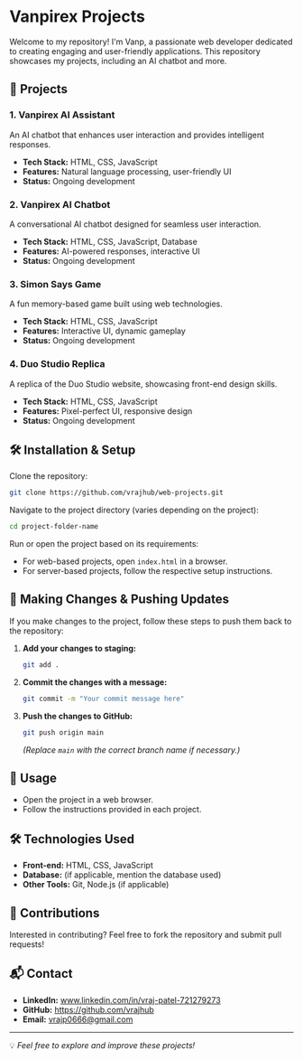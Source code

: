 # Vanpirex Projects

Welcome to my repository! I'm Vanp, a passionate web developer dedicated to creating engaging and user-friendly applications. This repository showcases my projects, including an AI chatbot and more.

## 🚀 Projects

### 1. **Vanpirex AI Assistant**

An AI chatbot that enhances user interaction and provides intelligent responses.

- **Tech Stack:** HTML, CSS, JavaScript
- **Features:** Natural language processing, user-friendly UI
- **Status:** Ongoing development

### 2. **Vanpirex AI Chatbot**

A conversational AI chatbot designed for seamless user interaction.

- **Tech Stack:** HTML, CSS, JavaScript, Database
- **Features:** AI-powered responses, interactive UI
- **Status:** Ongoing development

### 3. **Simon Says Game**

A fun memory-based game built using web technologies.

- **Tech Stack:** HTML, CSS, JavaScript
- **Features:** Interactive UI, dynamic gameplay
- **Status:** Ongoing development

### 4. **Duo Studio Replica**

A replica of the Duo Studio website, showcasing front-end design skills.

- **Tech Stack:** HTML, CSS, JavaScript
- **Features:** Pixel-perfect UI, responsive design
- **Status:** Ongoing development

## 🛠️ Installation & Setup

Clone the repository:

```sh
git clone https://github.com/vrajhub/web-projects.git
```

Navigate to the project directory (varies depending on the project):

```sh
cd project-folder-name
```

Run or open the project based on its requirements:
- For web-based projects, open `index.html` in a browser.
- For server-based projects, follow the respective setup instructions.

## 🚀 Making Changes & Pushing Updates

If you make changes to the project, follow these steps to push them back to the repository:

1. **Add your changes to staging:**
   ```sh
   git add .
   ```

2. **Commit the changes with a message:**
   ```sh
   git commit -m "Your commit message here"
   ```

3. **Push the changes to GitHub:**
   ```sh
   git push origin main
   ```
   *(Replace `main` with the correct branch name if necessary.)*

## 📜 Usage

- Open the project in a web browser.
- Follow the instructions provided in each project.

## 🛠️ Technologies Used

- **Front-end:** HTML, CSS, JavaScript
- **Database:** (if applicable, mention the database used)
- **Other Tools:** Git, Node.js (if applicable)

## 🤝 Contributions

Interested in contributing? Feel free to fork the repository and submit pull requests!

## 📬 Contact

- **LinkedIn:** www.linkedin.com/in/vraj-patel-721279273
- **GitHub:** https://github.com/vrajhub
- **Email:** vrajp0666@gmail.com

---

💡 *Feel free to explore and improve these projects!*

